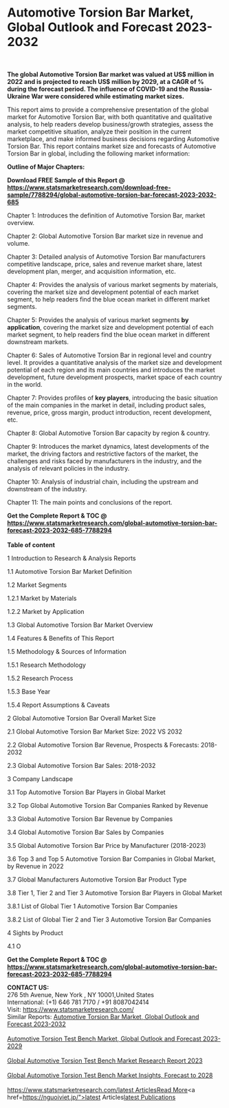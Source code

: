 <h1>Automotive Torsion Bar Market, Global Outlook and Forecast 2023-2032</h1><br/><p><strong>The global Automotive Torsion Bar market was valued at US$ million in 2022 and is projected to reach US$ million by 2029, at a <strong>CAGR</strong> of % during the forecast period. The influence of COVID-19 and the Russia-Ukraine War were considered while estimating market sizes.</strong></p><p>This report aims to provide a comprehensive presentation of the global market for Automotive Torsion Bar, with both quantitative and qualitative analysis, to help readers develop business/growth strategies, assess the market competitive situation, analyze their position in the current marketplace, and make informed business decisions regarding Automotive Torsion Bar. This report contains market size and forecasts of Automotive Torsion Bar in global, including the following market information:</p><p><strong>Outline of Major Chapters:</strong></p><p><strong>Download FREE Sample of this Report @ <a href="https://www.statsmarketresearch.com/download-free-sample/7788294/global-automotive-torsion-bar-forecast-2023-2032-685">https://www.statsmarketresearch.com/download-free-sample/7788294/global-automotive-torsion-bar-forecast-2023-2032-685</a></strong></p><p>Chapter 1: Introduces the definition of Automotive Torsion Bar, market overview.</p><p>Chapter 2: Global Automotive Torsion Bar market size in revenue and volume.</p><p>Chapter 3: Detailed analysis of Automotive Torsion Bar manufacturers competitive landscape, price, sales and revenue market share, latest development plan, merger, and acquisition information, etc.</p><p>Chapter 4: Provides the analysis of various market segments by materials, covering the market size and development potential of each market segment, to help readers find the blue ocean market in different market segments.</p><p>Chapter 5: Provides the analysis of various market segments <strong>by application</strong>, covering the market size and development potential of each market segment, to help readers find the blue ocean market in different downstream markets.</p><p>Chapter 6: Sales of Automotive Torsion Bar in regional level and country level. It provides a quantitative analysis of the market size and development potential of each region and its main countries and introduces the market development, future development prospects, market space of each country in the world.</p><p>Chapter 7: Provides profiles of <strong>key players</strong>, introducing the basic situation of the main companies in the market in detail, including product sales, revenue, price, gross margin, product introduction, recent development, etc.</p><p>Chapter 8: Global Automotive Torsion Bar capacity by region & country.</p><p>Chapter 9: Introduces the market dynamics, latest developments of the market, the driving factors and restrictive factors of the market, the challenges and risks faced by manufacturers in the industry, and the analysis of relevant policies in the industry.</p><p>Chapter 10: Analysis of industrial chain, including the upstream and downstream of the industry.</p><p>Chapter 11: The main points and conclusions of the report.</p><div><b>Get the Complete Report & TOC @ <a href="https://www.statsmarketresearch.com/global-automotive-torsion-bar-forecast-2023-2032-685-7788294">https://www.statsmarketresearch.com/global-automotive-torsion-bar-forecast-2023-2032-685-7788294</a></b></div><br><b>Table of content</b><p>1 Introduction to Research & Analysis Reports<br />
 
  1.1 Automotive Torsion Bar Market Definition<br />
 
  1.2 Market Segments<br />
 
  1.2.1 Market by Materials<br />
 
  1.2.2 Market by Application<br />
 
  1.3 Global Automotive Torsion Bar Market Overview<br />
 
  1.4 Features & Benefits of This Report<br />
 
  1.5 Methodology & Sources of Information<br />
 
  1.5.1 Research Methodology<br />
 
  1.5.2 Research Process<br />
 
  1.5.3 Base Year<br />
 
  1.5.4 Report Assumptions & Caveats<br />
 
 2 Global Automotive Torsion Bar Overall Market Size<br />
 
  2.1 Global Automotive Torsion Bar Market Size: 2022 VS 2032<br />
 
  2.2 Global Automotive Torsion Bar Revenue, Prospects & Forecasts: 2018-2032<br />
 
  2.3 Global Automotive Torsion Bar Sales: 2018-2032<br />
 
 3 Company Landscape<br />
 
  3.1 Top Automotive Torsion Bar Players in Global Market<br />
 
  3.2 Top Global Automotive Torsion Bar Companies Ranked by Revenue<br />
 
  3.3 Global Automotive Torsion Bar Revenue by Companies<br />
 
  3.4 Global Automotive Torsion Bar Sales by Companies<br />
 
  3.5 Global Automotive Torsion Bar Price by Manufacturer (2018-2023)<br />
 
  3.6 Top 3 and Top 5 Automotive Torsion Bar Companies in Global Market, by Revenue in 2022<br />
 
  3.7 Global Manufacturers Automotive Torsion Bar Product Type<br />
 
  3.8 Tier 1, Tier 2 and Tier 3 Automotive Torsion Bar Players in Global Market<br />
 
  3.8.1 List of Global Tier 1 Automotive Torsion Bar Companies<br />
 
  3.8.2 List of Global Tier 2 and Tier 3 Automotive Torsion Bar Companies<br />
 
 4 Sights by Product<br />
 
  4.1 O<br><div><b>Get the Complete Report & TOC @ <a href="https://www.statsmarketresearch.com/global-automotive-torsion-bar-forecast-2023-2032-685-7788294">https://www.statsmarketresearch.com/global-automotive-torsion-bar-forecast-2023-2032-685-7788294</a></b></div></p> <b>CONTACT US:</b><br>276 5th Avenue, New York , NY 10001,United States<br>International: (+1) 646 781 7170 / +91 8087042414<br>Visit: <a href="https://www.statsmarketresearch.com/">https://www.statsmarketresearch.com/</a><br>Similar Reports: <a href="https://www.statsmarketresearch.com/global-automotive-torsion-bar-forecast-2023-2032-685-7788294">Automotive Torsion Bar Market, Global Outlook and Forecast 2023-2032</a><br/><br/><a href="https://www.statsmarketresearch.com/global-automotive-torsion-bar-forecast-2023-2032-685-7788294">Automotive Torsion Test Bench Market, Global Outlook and Forecast 2023-2029</a><br/><br/><a href="https://www.statsmarketresearch.com/global-automotive-torsion-bar-forecast-2023-2032-685-7788294">Global Automotive Torsion Test Bench Market Research Report 2023</a><br/><br/><a href="https://www.statsmarketresearch.com/global-automotive-torsion-bar-forecast-2023-2032-685-7788294">Global Automotive Torsion Test Bench Market Insights, Forecast to 2028</a><br/><br/><a href="https://gyeongbokgung.com">https://www.statsmarketresearch.com/</a><a href="https://hallyeomaritime.com">latest Articles</a><a href="https://jingwansa.com">Read More</a><a href=https://nguoiviet.jp/">latest Articles</a><a href="https://www.intelmarketresearch.com/">latest Publications</a>
